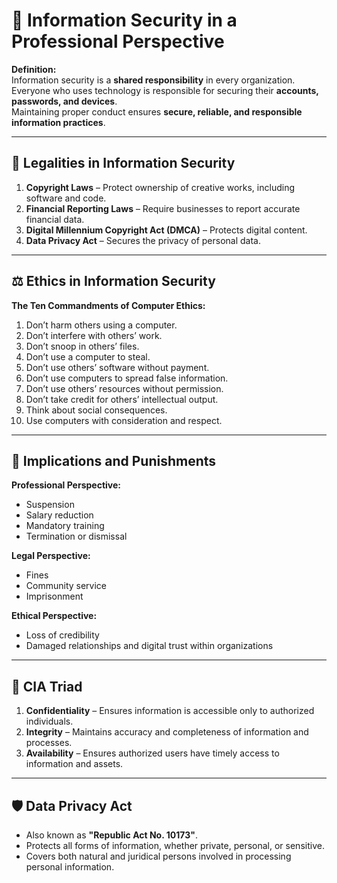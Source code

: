 # 🏢 Information Security in a Professional Perspective

**Definition:**  
Information security is a **shared responsibility** in every organization.  
Everyone who uses technology is responsible for securing their **accounts, passwords, and devices**.  
Maintaining proper conduct ensures **secure, reliable, and responsible information practices**.

---

## 📜 Legalities in Information Security
1. **Copyright Laws** – Protect ownership of creative works, including software and code.
2. **Financial Reporting Laws** – Require businesses to report accurate financial data.
3. **Digital Millennium Copyright Act (DMCA)** – Protects digital content.
4. **Data Privacy Act** – Secures the privacy of personal data.

---

## ⚖ Ethics in Information Security  
**The Ten Commandments of Computer Ethics:**
1. Don’t harm others using a computer.  
2. Don’t interfere with others’ work.  
3. Don’t snoop in others’ files.  
4. Don’t use a computer to steal.  
5. Don’t use others’ software without payment.  
6. Don’t use computers to spread false information.  
7. Don’t use others’ resources without permission.  
8. Don’t take credit for others’ intellectual output.  
9. Think about social consequences.  
10. Use computers with consideration and respect.

---

## 🚨 Implications and Punishments

**Professional Perspective:**  
- Suspension  
- Salary reduction  
- Mandatory training  
- Termination or dismissal  

**Legal Perspective:**  
- Fines  
- Community service  
- Imprisonment  

**Ethical Perspective:**  
- Loss of credibility  
- Damaged relationships and digital trust within organizations  

---

## 🔑 CIA Triad
1. **Confidentiality** – Ensures information is accessible only to authorized individuals.  
2. **Integrity** – Maintains accuracy and completeness of information and processes.  
3. **Availability** – Ensures authorized users have timely access to information and assets.

---

## 🛡 Data Privacy Act
- Also known as **"Republic Act No. 10173"**.  
- Protects all forms of information, whether private, personal, or sensitive.  
- Covers both natural and juridical persons involved in processing personal information.  
